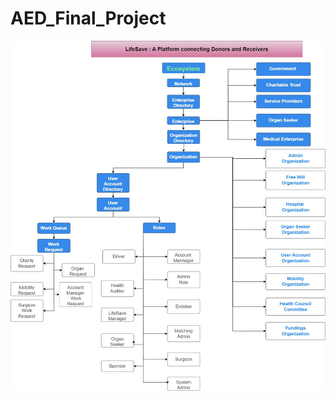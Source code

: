# AED_Final_Project

![alt text](https://github.com/ParthKalani/AED_Final_Project/blob/jay_branch/LifeSave.jpg)
